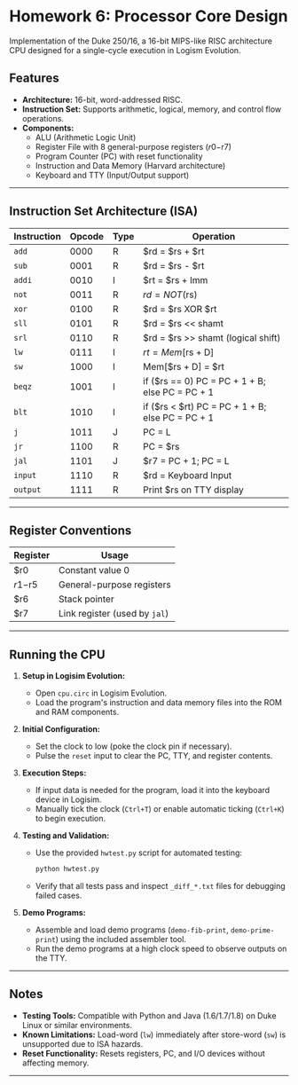 # Homework 6: Processor Core Design

Implementation of the Duke 250/16, a 16-bit MIPS-like RISC architecture CPU designed for a single-cycle execution in Logism Evolution.

## Features

- **Architecture:** 16-bit, word-addressed RISC.
- **Instruction Set:** Supports arithmetic, logical, memory, and control flow operations.
- **Components:**
  - ALU (Arithmetic Logic Unit)
  - Register File with 8 general-purpose registers ($r0-$r7)
  - Program Counter (PC) with reset functionality
  - Instruction and Data Memory (Harvard architecture)
  - Keyboard and TTY (Input/Output support)

---

## Instruction Set Architecture (ISA)

| Instruction | Opcode | Type | Operation                                          |
|-------------|--------|------|---------------------------------------------------|
| `add`       | 0000   | R    | $rd = $rs + $rt                                   |
| `sub`       | 0001   | R    | $rd = $rs - $rt                                   |
| `addi`      | 0010   | I    | $rt = $rs + Imm                                   |
| `not`       | 0011   | R    | $rd = NOT($rs)                                    |
| `xor`       | 0100   | R    | $rd = $rs XOR $rt                                 |
| `sll`       | 0101   | R    | $rd = $rs << shamt                                |
| `srl`       | 0110   | R    | $rd = $rs >> shamt (logical shift)                |
| `lw`        | 0111   | I    | $rt = Mem[$rs + D]                                |
| `sw`        | 1000   | I    | Mem[$rs + D] = $rt                                |
| `beqz`      | 1001   | I    | if ($rs == 0) PC = PC + 1 + B; else PC = PC + 1   |
| `blt`       | 1010   | I    | if ($rs < $rt) PC = PC + 1 + B; else PC = PC + 1  |
| `j`         | 1011   | J    | PC = L                                            |
| `jr`        | 1100   | R    | PC = $rs                                          |
| `jal`       | 1101   | J    | $r7 = PC + 1; PC = L                              |
| `input`     | 1110   | R    | $rd = Keyboard Input                              |
| `output`    | 1111   | R    | Print $rs on TTY display                          |

---

## Register Conventions

| Register | Usage                     |
|----------|---------------------------|
| $r0      | Constant value 0          |
| $r1-$r5  | General-purpose registers |
| $r6      | Stack pointer             |
| $r7      | Link register (used by `jal`) |

---

## Running the CPU

1. **Setup in Logisim Evolution:**
   - Open `cpu.circ` in Logisim Evolution.
   - Load the program's instruction and data memory files into the ROM and RAM components.

2. **Initial Configuration:**
   - Set the clock to low (poke the clock pin if necessary).
   - Pulse the `reset` input to clear the PC, TTY, and register contents.

3. **Execution Steps:**
   - If input data is needed for the program, load it into the keyboard device in Logisim.
   - Manually tick the clock (`Ctrl+T`) or enable automatic ticking (`Ctrl+K`) to begin execution.

4. **Testing and Validation:**
   - Use the provided `hwtest.py` script for automated testing:
     ```bash
     python hwtest.py
     ```
   - Verify that all tests pass and inspect `_diff_*.txt` files for debugging failed cases.

5. **Demo Programs:**
   - Assemble and load demo programs (`demo-fib-print`, `demo-prime-print`) using the included assembler tool.
   - Run the demo programs at a high clock speed to observe outputs on the TTY.

---

## Notes

- **Testing Tools:** Compatible with Python and Java (1.6/1.7/1.8) on Duke Linux or similar environments.
- **Known Limitations:** Load-word (`lw`) immediately after store-word (`sw`) is unsupported due to ISA hazards.
- **Reset Functionality:** Resets registers, PC, and I/O devices without affecting memory.

---

